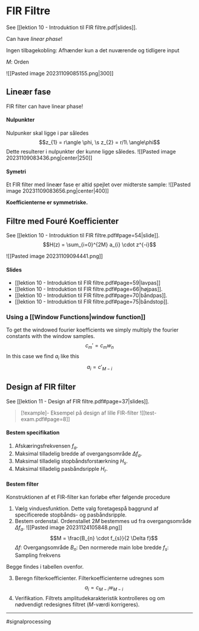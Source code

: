 # FIR Filtre
See [[lektion 10 - Introduktion til FIR filtre.pdf|slides]].

Can have *linear phase*!

Ingen tilbagekobling: Afhænder kun a det nuværende og tidligere input

$M$: Orden

![[Pasted image 20231109085155.png|300]]
## Lineær fase
FIR filter can have linear phase!

#### Nulpunkter

Nulpunker skal ligge i par således
$$z_{1} = r\angle \phi, \s z_{2} = r/1\ \angle\phi$$
Dette resulterer i nulpunkter der kunne ligge således.
![[Pasted image 20231109083436.png|center|250]]

#### Symetri
Et FIR filter med lineær fase er altid spejlet over midterste sample:
![[Pasted image 20231109083656.png|center|400]]

**Koefficienterne er symmetriske.**

## Filtre med Fouré Koefficienter
See [[lektion 10 - Introduktion til FIR filtre.pdf#page=54|slide]].
$$H(z) = \sum_{i=0}^{2M} a_{i} \cdot z^{-i}$$

![[Pasted image 20231109094441.png]]
#### Slides
- [[lektion 10 - Introduktion til FIR filtre.pdf#page=59|lavpas]]
- [[lektion 10 - Introduktion til FIR filtre.pdf#page=66|højpas]].
- [[lektion 10 - Introduktion til FIR filtre.pdf#page=70|båndpas]].
- [[lektion 10 - Introduktion til FIR filtre.pdf#page=75|båndstop]].

### Using a [[Window Functions|window function]]
To get the windowed fourier koefficients we simply multiply the fourier constants with the window samples.
$$c_{m}' = c_{m}w_{n}$$
In this case we find $a_{i}$ like this
$$a_{i} = c'_{M-i}$$

## Design af FIR filter
See [[lektion 11 - Design af FIR filtre.pdf#page=37|slides]].

>[!example]- Eksempel på design af lille FIR-filter
>![[test-exam.pdf#page=8]]

#### Bestem specifikation
1. Afskæringsfrekvensen $f_a$.
2. Maksimal tilladelig bredde af overgangsområde $\Delta f_{a}$.
3. Maksimal tilladelig stopbåndsforstærkning $H_{s}$.
4. Maksimal tilladelig pasbåndsripple $H_{r}$.

#### Bestem filter
Konstruktionen af et FIR-filter kan forløbe efter følgende procedure
1. Vælg vinduesfunktion. Dette valg foretagespå baggrund af specificerede stopbånds- og pasbåndsripple.
2. Bestem ordenstal. Ordenstallet $2M$ bestemmes ud fra overgangsområde $\Delta f_{a}$.
![[Pasted image 20231124105848.png]]
$$M = \frac{B_{n} \cdot f_{s}}{2 \Delta f}$$
$\Delta f$: Overgangsområde
$B_{n}$: Den normerede main lobe bredde
$f_{s}$: Sampling frekvens

Begge findes i tabellen ovenfor.

3. Beregn filterkoefficienter. Filterkoefficienterne udregnes som
$$a_{i} = c_{M−i}w_{M−i}$$
4. Verifikation. Filtrets amplitudekarakteristik kontrolleres og om nødvendigt redesignes filtret ($M$-værdi korrigeres).

---
#signalprocessing
